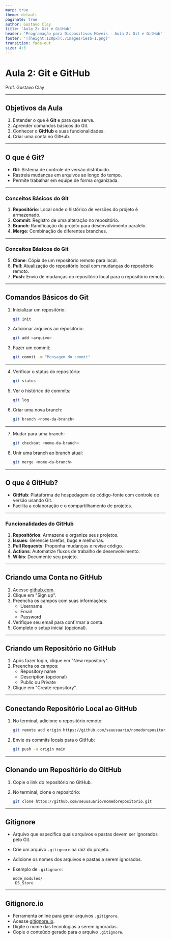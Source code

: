 ```yaml
---
marp: true
theme: default
paginate: true
author: Gustavo Clay
title: 'Aula 2: Git e GitHub'
header: 'Programação para Dispositivos Móveis - Aula 2: Git e GitHub'
footer: '![height:120px](./images/iesb-1.png)'
transition: fade-out
size: 4:3
---
```


# Aula 2: Git e GitHub

Prof. Gustavo Clay

---

## Objetivos da Aula

1. Entender o que é **Git** e para que serve.
2. Aprender comandos básicos do Git.
3. Conhecer o **GitHub** e suas funcionalidades.
4. Criar uma conta no GitHub.

---

## O que é Git?

- **Git**: Sistema de controle de versão distribuído.
- Rastreia mudanças em arquivos ao longo do tempo.
- Permite trabalhar em equipe de forma organizada.

---

### Conceitos Básicos do Git

1. **Repositório**: Local onde o histórico de versões do projeto é armazenado.
2. **Commit**: Registro de uma alteração no repositório.
3. **Branch**: Ramificação do projeto para desenvolvimento paralelo.
4. **Merge**: Combinação de diferentes branches.

---

### Conceitos Básicos do Git

5. **Clone**: Cópia de um repositório remoto para local.
6. **Pull**: Atualização do repositório local com mudanças do repositório remoto.
7. **Push**: Envio de mudanças do repositório local para o repositório remoto.

---

## Comandos Básicos do Git

1. Inicializar um repositório:

   ```bash
   git init
   ```

2. Adicionar arquivos ao repositório:

   ```bash
   git add <arquivo>
   ```

3. Fazer um commit:

   ```bash
   git commit -m "Mensagem do commit"
   ```

---

4. Verificar o status do repositório:

   ```bash
   git status
   ```

5. Ver o histórico de commits:

   ```bash
   git log
   ```

6. Criar uma nova branch:

   ```bash
   git branch <nome-da-branch>
   ```

---

7. Mudar para uma branch:

   ```bash
   git checkout <nome-da-branch>
   ```

8. Unir uma branch ao branch atual:

   ```bash
   git merge <nome-da-branch>
   ```

---

## O que é GitHub?

- **GitHub**: Plataforma de hospedagem de código-fonte com controle de versão usando Git.
- Facilita a colaboração e o compartilhamento de projetos.

---

### Funcionalidades do GitHub

1. **Repositórios**: Armazene e organize seus projetos.
2. **Issues**: Gerencie tarefas, bugs e melhorias.
3. **Pull Requests**: Proponha mudanças e revise código.
4. **Actions**: Automatize fluxos de trabalho de desenvolvimento.
5. **Wikis**: Documente seu projeto.

---

## Criando uma Conta no GitHub

1. Acesse [github.com](https://github.com/).
2. Clique em "Sign up".
3. Preencha os campos com suas informações:
   - Username
   - Email
   - Password
4. Verifique seu email para confirmar a conta.
5. Complete o setup inicial (opcional).

---

## Criando um Repositório no GitHub

1. Após fazer login, clique em "New repository".
2. Preencha os campos:
   - Repository name
   - Description (opcional)
   - Public ou Private
3. Clique em "Create repository".

---

## Conectando Repositório Local ao GitHub

1. No terminal, adicione o repositório remoto:

   ```bash
   git remote add origin https://github.com/seuusuario/nomedorepositorio.git
   ```

2. Envie os commits locais para o GitHub:

   ```bash
   git push -u origin main
   ```

---

## Clonando um Repositório do GitHub

1. Copie o link do repositório no GitHub.
2. No terminal, clone o repositório:

   ```bash
   git clone https://github.com/seuusuario/nomedorepositorio.git
   ```

---

## Gitignore

- Arquivo que especifica quais arquivos e pastas devem ser ignorados pelo Git.
- Crie um arquivo `.gitignore` na raiz do projeto.
- Adicione os nomes dos arquivos e pastas a serem ignorados.
- Exemplo de `.gitignore`:

  ```plaintext
  node_modules/
  .DS_Store
  ```
---

## Gitignore.io

- Ferramenta online para gerar arquivos `.gitignore`.
- Acesse [gitignore.io](https://www.gitignore.io/).
- Digite o nome das tecnologias a serem ignoradas.
- Copie o conteúdo gerado para o arquivo `.gitignore`.
